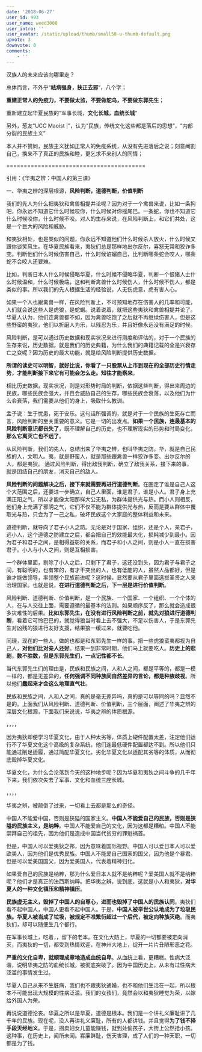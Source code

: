 ```yaml
---
date: '2018-06-27'
user_id: 993
user_name: weed3000
user_intro: ''
user_avatar: /static/upload/thumb/small50-u-thumb-default.png
upvote: 3
downvote: 0
comments:
    - ''
---
```


汉族人的未来应该向哪里走？

总体而言，不外乎“**祛病强身，扶正去邪**”，八个字；

**重建正常人的免疫力，不要做太监，不要做鸵鸟，不要做东郭先生**；

重新建立起华夏民族的“军事长城，**文化长城，血统长城**”

另外，葱友“UCC Maoist |”，认为“民族，传统文化这些都是落后的思想”，“内部分裂的民族主义”

本人并不赞同，民族主义犹如正常人的免疫系统，从没有先进落后之说；刻意阉割自己，换来不了真正的民族和睦，更乞求不来别人的同情；

\========================================

引用：《华夷之辨：中国人的第三课》

一、华夷之辨的深层根源，**风险判断，道德判断，价值判断**

我们的先人为什么把夷狄和禽兽相提并论呢？因为对于一个禽兽来说，比如一条狗吧，你永远不知道它什么时候咬你，什么时候对你摇尾巴。一条蛇，你也不知道它什么时候咬你，什么时候不咬。对人的生存来说，在风险判断上，和它们共处，这是一个巨大的风险和威胁。

和夷狄相处，也是类似的问题，你永远不知道他们什么时候杀人放火，什么时候又跟你谈笑风生。在华夏民族看来，夷狄们总是那样地出尔反尔，喜怒无常和狡诈多变。判断他们什么时候伤害自己，什么时候谄媚自己，比判断哪条蛇会咬人，哪条蛇不会咬人还要难。

比如，判断日本人什么时候侵略华夏，什么时候不侵略华夏，判断一个恨猪人士什么时候温和，什么时候极端，这和判断禽兽什么时候伤人，什么时候不伤人，都是类似的事。所以我们的先人根据生活的经验说，人无伤虎意，虎有害人心。

如果一个人也跟禽兽一样，在风险判断上，不可预知地存在伤害人的几率和可能，人们就会说这些人是虎狼，是蛇蝎。说着说着，就把这些夷狄和禽兽相提并论了。华夏人认为，他们连禽兽都不如，因为禽兽吃饱了之后就不再继续伤害人，但是这些野蛮的夷狄，他们以折磨人为乐，以残忍为乐，并且好像永远没有满足的时候。

风险判断，是可以通过历史数据和现实状况来进行测度和评估的，对于一个民族的生存来说，历史数据，就是我们的历史典籍，为什么我们的典籍记载的全是兴衰存亡之变呢？因为历史的最大功能，就是给风险判断提供历史数据。

**所谓的读史可以明智，就好比说，你看了一只股票从上市到现在的全部历史行情走势，才能判断接下来它有可能会怎么走。知往才能察来**。

相比历史数据，现实状况，则是对形势时局的判断，依据这些判断，得出来周边的民族，哪些民族会强大，并且会威胁自己的生存，哪些民族会衰落，以及他们为什么会衰落，我们需要从他们的身上，吸取什么教训。

孟子说：生于忧患，死于安乐。这句话所强调的，就是对于一个民族的生死存亡而言，风险判断的至关重要的意义。它是一切的出发点。**如果一个民族，连最基本的风险判断意识都丧失了**，既不理解自己的历史，也不理解现实的形势和时局变化，**那么它离灭亡也不远了**。

从风险判断，我们的先人，总结出来了华夷之辨，也叫华夷之防。华，就是自己民族的人，文明人。夷，就是野蛮人，就是那些跟禽兽一样狡诈多变、出尔反尔的人，都是夷狄。 通过风险判断，得出敌我判断，确立了敌我关系，接下来的事，就是团结自己的朋友，消灭自己的敌人。

**风险判断的问题解决之后，接下来就需要再进行道德判断**。在圈定了谁是自己人这个大范围之后，还要进一步确立，自己人里面，谁是君子，谁是小人。君子身上充满正阳之气，所以才能像太阳那样大公无私，为群体提供光与热。而小人则相反，他们身上充满了邪阴之气，它们不仅不能为群体提供光与热，反而是要从群体中攫取光与热，只会为了一己之私，破坏民族这个大家庭的整体利益和未来。

道德判断，就导向了君子小人之防。无论是对于国家、组织，还是个人，亲君子，远小人，这个道德之防建立之后，都会把自己的效能最大化，损耗减少到最小。因为君子和君子之间，是相得益彰的关系，而君子和小人之间，则是小人一直在损害君子。小人与小人之间，则是互相损害。

一个群体里面，剔除了小人之后，只剩下了君子，这还没到头，因为君子与君子之间，有聪明的，也有笨的，有才干突出的人，也有低能的人，虽然人品都好，但是谁才能做领导，率领整个民族前进呢？这时候，显然要从君子里面选拔圣贤之人来治理国家。也就是说，**在进行道德判断之后，下一层是进行价值判断**。

风险判断、道德判断、价值判断，是一个民族、一个国家、一个组织、一个个体的人，在与人交往上面，需要遵循的最基本的法则。如果顺序反了，那么就会造成很多灾难性的后果。**比如东郭先生，在没有进行风险判断之前，就先对狼进行道德判断**，看着它可怜巴巴的，就觉得狼当时看上去不强大，不足以伤害人，于是东郭先生对凶残的狼进行友好支援，结果狼一缓过来，就要吃他。

同理，现在的一些人，做的也都是和东郭先生一样的事。把一些虎狼蛮夷都视为自己人，**对他们比对亲人还好**。结果一到非常时期，他们马上就要吃人。**历史上的悲剧，数不胜数，但是东郭先生们，一点记性都不长**。

当代东郭先生们的理由是，民族和民族之间，人和人之间，都是平等的，都是一模一样的，都是无差异的，**任何强调不同种族间自然差异的言论，都是种族歧视**。所以他们**蠢起来才会这么地理直气壮**。

民族和民族之间，人和人之间，真的是毫无差异吗，真的是可以等同的吗？显然不是的。上面我们从风险判断、道德判断、价值判断，三个层面，阐述了华夷之辨的深层文化根源，下面我们来说说，华夷之辨的体质根源。

，，，，

因为夷狄即便学习华夏文化，由于人种太劣等，体质上硬件配置太差，注定他们运行不了华夏文化这个高级的复杂系统，他们连最低硬件配置都达不到。所以他们只能通过削足适履，通过简配华夏文化，劣化华夏文化以适配其劣等的体质，从而彻底毁掉华夏文化。

华夏文化，为什么会沦落到今天的这种地步呢？因为华夏和夷狄之间斗争的几千年下来，我们依次失去了军事、文化和血统三座长城。

，，，，

华夷之辨，被颠倒了过来，一切看上去都是那么的奇怪。

中国人不能爱中国，否则是狭隘的国家主义。**中国人不能爱自己的民族，否则是狭隘的民族主义，是纳粹**。中国人不能爱自己的文化，因为这都是糟粕。中国人不能崇拜自己的祖先，因为他们是造成中国当代贫穷的罪魁祸首。

但是，中国人可以爱夷狄之邦，因为意味着国际视野。中国人可以爱日本人可以爱欧美人，因为他们是优秀民族。中国人不能爱自己国家的国父，因为他是个暴君。但是可以爱美国国父，因为爱美国人，代表着精神归化。

如果爱自己的民族是纳粹，那为什么爱日本人就不是纳粹呢？爱美国人就不是纳粹呢？他们才是真正的法西斯纳粹。把华夷之辨，说到底，这就是小人和夷狄，**对华夏人的一种文化镇压和精神镇压**。

**民族虚无主义，毁掉了中国人的自尊心，进而也毁掉了中国人的民族认同**。夷狄们看不起中国人，中国人更看不起中国人。于是，**中国人被举世公认地成为了垃圾民族。华夏人被当成了垃圾，被规定不准繁衍超过一个后代，被定向种族灭绝**。而夷狄们，却可以随便生几个都行。

在军事长城上，吃着，，留下的老本。在文化大防上，华夏的一切都要被定向消灭，而夷狄的一切，都受到热情欢迎，在神州大地上，绽开一片片丑陋邪恶之花。

**严重的文化自卑，就顺理成章地造成血统自卑**。从血统上看，更糟糕。性病大泛滥，说明华夷之防的血统长城，被彻底突破了。因为中国历史上，从未有过性病大泛滥的事情发生过。

华夏人自己从来不生脏病，我们也不跟夷狄通婚，也不和他们生活在一起，所以根本不可能出现大规模的性病泛滥。我们的女孩们，竟然会以和夷狄睡觉为荣，以嫁给外国人为荣。

再说说道德沦丧。华夏之所以是华夏，道德是根本。我们是一个讲礼义廉耻讲了几千年的民族。现在呢，没人再讲礼义廉耻，所有的人都讲钱。并且觉得**为了钱不择手段天经地义**。于是，拐卖妇女儿童能赚钱，就到处偷孩子，大街上公然抢小孩。这种事，在历史上，闻所未闻。寡廉鲜耻，伤天害理，成了人们的一种天职，一切都是为了钱。
